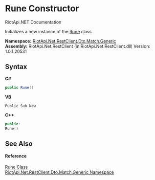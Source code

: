 # Rune Constructor 
RiotApi.NET Documentation 

Initializes a new instance of the <a href="d4c35c5b-ffdb-4ab7-7800-8fd38d0837e5">Rune</a> class

**Namespace:**&nbsp;<a href="f4767f78-ec21-8fc9-5619-34d53bfe8e2e">RiotApi.Net.RestClient.Dto.Match.Generic</a><br />**Assembly:**&nbsp;RiotApi.Net.RestClient (in RiotApi.Net.RestClient.dll) Version: 1.0.1.20531

## Syntax

**C#**<br />
``` C#
public Rune()
```

**VB**<br />
``` VB
Public Sub New
```

**C++**<br />
``` C++
public:
Rune()
```


## See Also


#### Reference
<a href="d4c35c5b-ffdb-4ab7-7800-8fd38d0837e5">Rune Class</a><br /><a href="f4767f78-ec21-8fc9-5619-34d53bfe8e2e">RiotApi.Net.RestClient.Dto.Match.Generic Namespace</a><br />